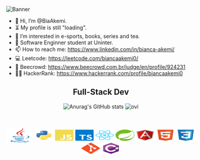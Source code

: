 ![Banner](https://github.com/BiaAkemi/Portugol/assets/145511213/58002a84-64b8-4488-9d20-78424f285b30)

- 👋 Hi, I’m @BiaAkemi.
- ⏳ My profile is still "loading".
- 👀 I’m interested in e-sports, books, series and tea.
- 🌱 Software Enginner student at Uninter.
- 📫 How to reach me: https://www.linkedin.com/in/bianca-akemi/
- 💻 Leetcode: https://leetcode.com/biancaakemi0/
- 🐝 Beecrowd: https://www.beecrowd.com.br/judge/en/profile/924231
- 👩‍💻 HackerRank: https://www.hackerrank.com/profile/biancaakemi0

<div align="center">

## Full-Stack Dev
![Anurag's GitHub stats](https://github-readme-stats.vercel.app/api?username=BiaAkemi&show_icons=true&theme=jolly)
<img src="https://github-readme-stats.vercel.app/api/top-langs?username=BiaAkemi&show_icons=true&locale=en&layout=compact&theme=jolly" alt="ovi" height="195" />

</div>

<div style="display: inline_block" align="center"><br>
  <br>
  <img align="center" alt="Java" height="40" width="70" src="https://raw.githubusercontent.com/devicons/devicon/master/icons/java/java-original.svg" />
  <img align="center" alt="Python" height="30" width="50" src="https://raw.githubusercontent.com/devicons/devicon/master/icons/python/python-original.svg" />
  <img align="center" alt="Js" height="30" width="50" src="https://raw.githubusercontent.com/devicons/devicon/master/icons/javascript/javascript-plain.svg" />
  <img align="center" alt="Ts" height="30" width="50" src="https://raw.githubusercontent.com/devicons/devicon/master/icons/typescript/typescript-plain.svg" />
  <img align="center" alt="React" height="30" width="50" src="https://raw.githubusercontent.com/devicons/devicon/master/icons/react/react-original.svg" />
  <img align="center" alt="Spring" height="30" width="50" src="https://raw.githubusercontent.com/devicons/devicon/master/icons/spring/spring-original.svg" />
  <img align="center" alt="Angular" height="30" width="50" src="https://raw.githubusercontent.com/devicons/devicon/master/icons/angularjs/angularjs-original.svg" />
  <img align="center" alt="HTML" height="30" width="50" src="https://raw.githubusercontent.com/devicons/devicon/master/icons/html5/html5-original.svg" />
  <img align="center" alt="CSS" height="30" width="50" src="https://raw.githubusercontent.com/devicons/devicon/master/icons/css3/css3-original.svg" />
  <img align="center" alt="Git" height="30" width="50" src="https://raw.githubusercontent.com/devicons/devicon/master/icons/git/git-original.svg" />
  <img align="center" alt="Git" height="30" width="50" src="https://raw.githubusercontent.com/devicons/devicon/55609aa5bd817ff167afce0d965585c92040787a/icons/csharp/csharp-original.svg" />

</div>
